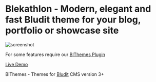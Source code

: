 # Blekathlon - Modern, elegant and fast Bludit theme for your blog, portfolio or showcase site
![screenshot](http://cloud.screenpresso.com/lo4wc/2018-11-10_11h28_15.png
 "Blekathlon")

For some features require our [BlThemes Plugin](https://blthemes.pp.ua/#plugins)

[Live Demo](https://blthemes.pp.ua/blekathlon/)

BlThemes - Themes for [Bludit](https://github.com/bludit/bludit) CMS version 3+